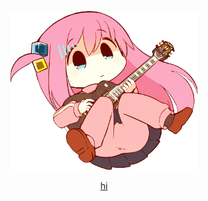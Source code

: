 <p align="center">
<img src="Untitled1_2025020718255.png" width="300px">
</p>
<p align="center">
  <a href="https://miku.atabook.org/">hi</a>
<p>

